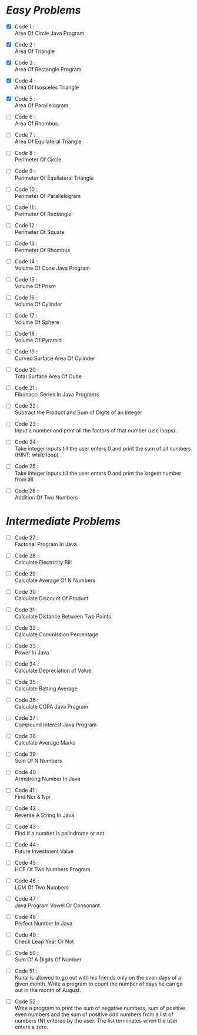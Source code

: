 # *Easy Problems*

- [x] Code 1 :  
Area Of Circle Java Program

- [x] Code 2 :  
Area Of Triangle

- [x] Code 3 :  
Area Of Rectangle Program

- [x] Code 4 :  
Area Of Isosceles Triangle

- [x] Code 5 :  
Area Of Parallelogram

- [ ] Code 6 :  
Area Of Rhombus

- [ ] Code 7 :  
Area Of Equilateral Triangle

- [ ] Code 8 :  
Perimeter Of Circle

- [ ] Code 9 :  
Perimeter Of Equilateral Triangle

- [ ] Code 10 :  
Perimeter Of Parallelogram

- [ ] Code 11 :  
Perimeter Of Rectangle

- [ ] Code 12 :  
Perimeter Of Square

- [ ] Code 13 :  
Perimeter Of Rhombus

- [ ] Code 14 :  
Volume Of Cone Java Program

- [ ] Code 15 :  
Volume Of Prism

- [ ] Code 16 :  
Volume Of Cylinder

- [ ] Code 17 :  
Volume Of Sphere

- [ ] Code 18 :  
Volume Of Pyramid

- [ ] Code 19 :  
Curved Surface Area Of Cylinder

- [ ] Code 20 :  
Total Surface Area Of Cube

- [ ] Code 21 :  
Fibonacci Series In Java Programs

- [ ] Code 22 :  
Subtract the Product and Sum of Digits of an Integer

- [ ] Code 23 :  
Input a number and print all the factors of that number (use loops).

- [ ] Code 24 :  
Take integer inputs till the user enters 0 and print the sum of all numbers (HINT: while loop)

- [ ] Code 25 :  
Take integer inputs till the user enters 0 and print the largest number from all.

- [ ] Code 26 :  
Addition Of Two Numbers

# *Intermediate Problems*

- [ ] Code 27 :  
Factorial Program In Java

- [ ] Code 28 :  
Calculate Electricity Bill

- [ ] Code 29 :  
Calculate Average Of N Numbers

- [ ] Code 30 :  
Calculate Discount Of Product

- [ ] Code 31 :  
Calculate Distance Between Two Points

- [ ] Code 32 :  
Calculate Commission Percentage

- [ ] Code 33 :  
Power In Java

- [ ] Code 34 :  
Calculate Depreciation of Value

- [ ] Code 35 :  
Calculate Batting Average

- [ ] Code 36 :  
Calculate CGPA Java Program

- [ ] Code 37 :  
Compound Interest Java Program

- [ ] Code 38 :  
Calculate Average Marks

- [ ] Code 39 :  
Sum Of N Numbers

- [ ] Code 40 :  
Armstrong Number In Java

- [ ] Code 41 :  
Find Ncr & Npr

- [ ] Code 42 :  
Reverse A String In Java

- [ ] Code 43 :  
Find if a number is palindrome or not

- [ ] Code 44 :  
Future Investment Value

- [ ] Code 45 :  
HCF Of Two Numbers Program

- [ ] Code 46 :  
LCM Of Two Numbers

- [ ] Code 47 :  
Java Program Vowel Or Consonant

- [ ] Code 48 :  
Perfect Number In Java

- [ ] Code 49 :  
Check Leap Year Or Not

- [ ] Code 50 :  
Sum Of A Digits Of Number

- [ ] Code 51 :  
Kunal is allowed to go out with his friends only on the even days of a given month. Write a program to count the number of days he can go out in the month of August.

- [ ] Code 52 :  
Write a program to print the sum of negative numbers, sum of positive even numbers and the sum of positive odd numbers from a list of numbers (N) entered by the user. The list terminates when the user enters a zero.
